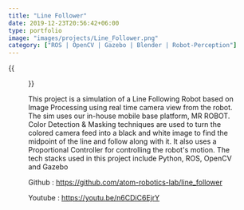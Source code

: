 ```yaml
---
title: "Line Follower"
date: 2019-12-23T20:56:42+06:00
type: portfolio
image: "images/projects/Line_Follower.png"
category: ["ROS | OpenCV | Gazebo | Blender | Robot-Perception"]
---
```


{{<figure src="/images/projects/line_follower.gif" alt="steward" loading="eager" width="720">}}

This project is a simulation of a Line Following Robot based on Image Processing using real time camera view from the robot. The sim uses our in-house mobile base platform, MR ROBOT.
Color Detection & Masking techniques are used to turn the colored camera feed into a black and white image to find the midpoint of the line and follow along with it. It also uses a Proportional Controller for controlling the robot's motion.
The tech stacks used in this project include Python, ROS, OpenCV and Gazebo

Github : https://github.com/atom-robotics-lab/line_follower

Youtube : https://youtu.be/n6CDiC6EjrY

